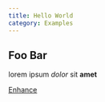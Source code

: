 ```yaml
---
title: Hello World
category: Examples
---
```


## Foo Bar

lorem ipsum _dolor_ sit **amet**

[Enhance](https://enhance.dev/)
